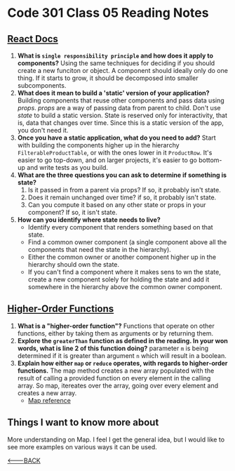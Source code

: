 # Code 301 Class 05 Reading Notes

## [React Docs](https://reactjs.org/docs/thinking-in-react.html)

1. **What is `single responsibility principle` and how does it apply to components?** Using the same techniques for deciding if you should create a new funciton or object. A component should ideally only do one thing. If it starts to grow, it should be decomposed into smaller subcomponents.
2. **What does it mean to build a 'static' version of your application?** Building components that reuse other components and pass data using *props*. *props* are a way of passing data from parent to child. Don't use *state* to build a static version. State is reserved only for interactivity, that is, data that changes over time. Since this is a static version of the app, you don't need it.
3. **Once you have a static application, what do you need to add?** Start with building the components higher up in the hierarchy `FilterableProductTable`, or with the ones lower in it `ProductRow`. It's easier to go top-down, and on larger projects, it's easier to go bottom-up and write tests as you build.
4. **What are the three questions you can ask to determine if something is state?**
   1. Is it passed in from a parent via props? If so, it probably isn't state.
   2. Does it remain unchanged over time? if so, it probably isn't state.
   3. Can you compute it based on any other state or props in your component? If so, it isn't state.
5. **How can you identify where state needs to live?**
   - Identify every component that renders something based on that state.
   - Find a common owner component (a single component above all the components that need the state in the hierarchy).
   - Either the common owner or another component higher up in the hierarchy should own the state.
   - If you can't find a component where it makes sens to wn the state, create a new component solely for holding the state and add it somewhere in the hierarchy above the common owner component.

## [Higher-Order Functions](https://eloquentjavascript.net/05_higher_order.html#h_xxCc98lOBK)

1. **What is a "higher-order function"?** Functions that operate on other functions, either by taking them as arguments or by returning them.
2. **Explore the `greaterThan` function as defined in the reading. In your won words, what is line 2 of this function doing?** parameter `m` is being determined if it is greater than argument `n` which will result in a boolean.
3. **Explain how either `map` or `reduce` operates, with regards to higher-order functions.** The map method creates a new array populated with the result of calling a provided function on every element in the calling array. So map, itereates over the array, going over every element and creates a new array.
   - [Map reference](https://developer.mozilla.org/en-US/docs/Web/JavaScript/Reference/Global_Objects/Array/map)

## Things I want to know more about

More understanding on Map. I feel I get the general idea, but I would like to see more examples on various ways it can be used.

[<---BACK](README.md)
